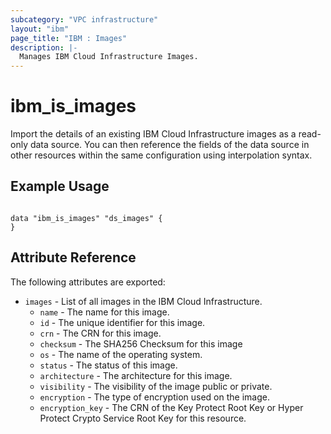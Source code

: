 ```yaml
---
subcategory: "VPC infrastructure"
layout: "ibm"
page_title: "IBM : Images"
description: |-
  Manages IBM Cloud Infrastructure Images.
---
```


# ibm\_is_images

Import the details of an existing IBM Cloud Infrastructure images as a read-only data source. You can then reference the fields of the data source in other resources within the same configuration using interpolation syntax.


## Example Usage

```hcl

data "ibm_is_images" "ds_images" {
}

```

## Attribute Reference

The following attributes are exported:

* `images` - List of all images in the IBM Cloud Infrastructure.
  * `name` - The name for this image.
  * `id` - The unique identifier for this image.
  * `crn` - The CRN for this image.
  * `checksum` - The SHA256 Checksum for this image
  * `os` - The name of the operating system.
  * `status` - The status of this image.
  * `architecture` - The architecture for this image.
  * `visibility` - The visibility of the image public or private.
  * `encryption` - The type of encryption used on the image.
  * `encryption_key` - The CRN of the Key Protect Root Key or Hyper Protect Crypto Service Root Key for this resource.


